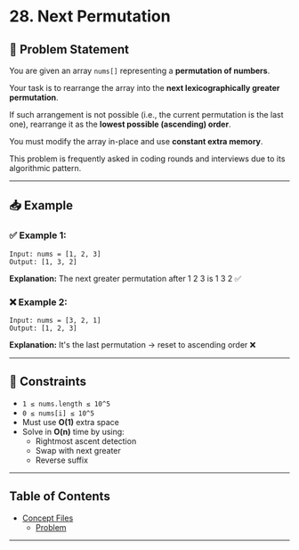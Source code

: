 # 28. Next Permutation

## 🧠 Problem Statement

You are given an array `nums[]` representing a **permutation of numbers**.

Your task is to rearrange the array into the **next lexicographically greater permutation**.

If such arrangement is not possible (i.e., the current permutation is the last one), rearrange it as the **lowest possible (ascending) order**.

You must modify the array in-place and use **constant extra memory**.

This problem is frequently asked in coding rounds and interviews due to its algorithmic pattern.

---

## 📥 Example

### ✅ Example 1:
```
Input: nums = [1, 2, 3]
Output: [1, 3, 2]
```
**Explanation:** The next greater permutation after 1 2 3 is 1 3 2 ✅

### ❌ Example 2:
```
Input: nums = [3, 2, 1]
Output: [1, 2, 3]
```
**Explanation:** It's the last permutation → reset to ascending order ❌

---

## 📌 Constraints

- `1 ≤ nums.length ≤ 10^5`
- `0 ≤ nums[i] ≤ 10^5`
- Must use **O(1)** extra space
- Solve in **O(n)** time by using:
  - Rightmost ascent detection
  - Swap with next greater
  - Reverse suffix

---

## Table of Contents

- [Concept Files](#concept-files)
  - [Problem](/28_Next_Permutation/01.cpp)

---
